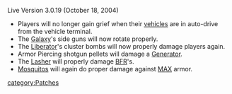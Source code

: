 Live Version 3.0.19 (October 18, 2004)

- Players will no longer gain grief when their
  [vehicles](vehicle.md "wikilink") are in auto-drive from the vehicle
  terminal.
- The [Galaxy](Galaxy.md "wikilink")'s side guns will now rotate
  properly.
- The [Liberator](Liberator.md "wikilink")'s cluster bombs will now
  properly damage players again.
- Armor Piercing shotgun pellets will damage a
  [Generator](Generator.md "wikilink").
- The [Lasher](Lasher.md "wikilink") will properly damage
  [BFR](BFR.md "wikilink")'s.
- [Mosquitos](Mosquito.md "wikilink") will again do proper damage against
  [MAX](MAX.md "wikilink") armor.

[category:Patches](category:Patches.md "wikilink")
